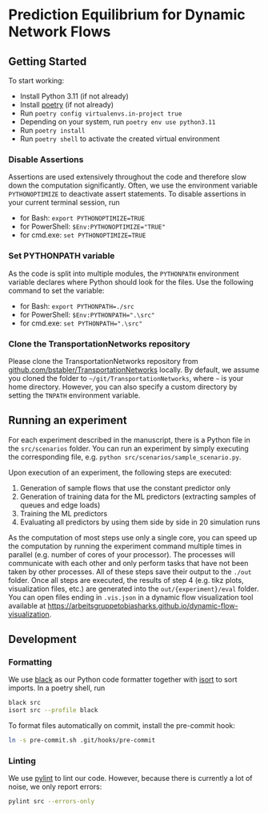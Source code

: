 # Prediction Equilibrium for Dynamic Network Flows

## Getting Started

To start working:

* Install Python 3.11 (if not already)
* Install [poetry](https://python-poetry.org/) (if not already)
* Run `poetry config virtualenvs.in-project true`
* Depending on your system, run `poetry env use python3.11` 
* Run `poetry install`
* Run `poetry shell` to activate the created virtual environment

### Disable Assertions

Assertions are used extensively throughout the code and therefore slow down the computation significantly.
Often, we use the environment variable `PYTHONOPTIMIZE` to deactivate assert statements.
To disable assertions in your current terminal session, run
 * for Bash: `export PYTHONOPTIMIZE=TRUE`
 * for PowerShell: `$Env:PYTHONOPTIMIZE="TRUE"`
 * for cmd.exe: `set PYTHONOPTIMIZE=TRUE`

### Set PYTHONPATH variable

As the code is split into multiple modules, the `PYTHONPATH` environment variable declares where Python should look for the files.
Use the following command to set the variable:
 * for Bash: `export PYTHONPATH=./src`
 * for PowerShell: `$Env:PYTHONPATH=".\src"`
 * for cmd.exe: `set PYTHONPATH=".\src"`

### Clone the TransportationNetworks repository

Please clone the TransportationNetworks repository from [github.com/bstabler/TransportationNetworks](https://github.com/bstabler/TransportationNetworks) locally.
By default, we assume you cloned the folder to `~/git/TransportationNetworks`, where `~` is your home directory.
However, you can also specify a custom directory by setting the `TNPATH` environment variable.

## Running an experiment

For each experiment described in the manuscript, there is a Python file in the `src/scenarios` folder.
You can run an experiment by simply executing the corresponding file, e.g. `python src/scenarios/sample_scenario.py`.

Upon execution of an experiment, the following steps are executed:

1. Generation of sample flows that use the constant predictor only
2. Generation of training data for the ML predictors (extracting samples of queues and edge loads)
3. Training the ML predictors
4. Evaluating all predictors by using them side by side in 20 simulation runs

As the computation of most steps use only a single core, you can speed up the computation by running the experiment command multiple times in parallel (e.g. number of cores of your processor).
The processes will communicate with each other and only perform tasks that have not been taken by other processes.
All of these steps save their output to the `./out` folder.
Once all steps are executed, the results of step 4 (e.g. tikz plots, visualization files, etc.) are generated into the `out/{experiment}/eval` folder.
You can open files ending in `.vis.json` in a dynamic flow visualization tool available at https://arbeitsgruppetobiasharks.github.io/dynamic-flow-visualization.


## Development


### Formatting

We use [black](https://github.com/psf/black) as our Python code formatter together with [isort](https://github.com/PyCQA/isort) to sort imports.
In a poetry shell, run
```sh
black src
isort src --profile black
```
To format files automatically on commit, install the pre-commit hook:
```sh
ln -s pre-commit.sh .git/hooks/pre-commit
```

### Linting

We use [pylint](https://github.com/pylint-dev/pylint) to lint our code. However, because there is currently a lot of noise, we only report errors:
```sh
pylint src --errors-only
```